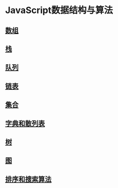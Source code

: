 # JavaScript数据结构与算法

## [数组](array/array.md)
## [栈](stack/stack.md)
## [队列](queue/queue.md)
## [链表](linkedlist/linkedlist.md)
## [集合](set/set.md)
## [字典和散列表](dictionary&hashtable/dictionary&hashtable.md)
## [树](tree/tree.md)
## [图](graph/graph.md)
## [排序和搜索算法](search&sort/search&sort.md)

